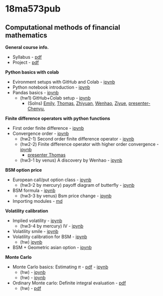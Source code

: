 # 18ma573pub
## Computational methods of financial mathematics

__General course info.__
- Syllabus - [pdf](doc/syllabus_v01.pdf)
- Project - [pdf](doc/capstone.pdf)

__Python basics with colab__
- Evironment setups with GitHub and Colab - [ipynb](src/first_notebook_v01.ipynb)
- Python notebook introduction - [ipynb](src/python_notebook.ipynb)
- Pandas basics - [ipynb](src/pandas_basics_v01.ipynb)
  - (hw1) GitHub+Colab setup - [ipynb](src/hw_github_colab.ipynb)
    - (Solns)
      [Emily](https://github.com/hechen2020/19ma573HuixinChen),
      [Thomas](https://github.com/TALeonard/19ma573thomasleonard),
      [Zhiyuan](https://github.com/ZhyShe/18ma573ZhiyuanShe),
      [Wenhao](https://github.com/wqiu96/19ma573WenhaoQIU),
      [Ziyue](https://github.com/ZiyueNie/19ma573ZiyueNie),
      [presenter-Chenyu](https://github.com/wuchenyu38/18ma573chenyuwu),

__Finite difference operators with python functions__
- First order finite difference - [ipynb](src/first_fd_v01.ipynb)
- Convergence order - [ipynb](src/ffd_convergence_rate_v01.ipynb)
  - (hw2-1) Second order finite difference operator - [ipynb](src/second_fd_v01.ipynb) 
  - (hw2-2) Finite difference operator with higher order convergence - [ipynb](src/ex_fd_v01.ipynb)
    - [presenter Thomas](https://github.com/TALeonard/19ma573thomasleonard)
  - (hw3-1 by venus) A discovery by Wenhao - [ipynb](https://nbviewer.jupyter.org/github/songqsh/18ma573pub/blob/master/src/fd_ex_01.ipynb)

__BSM option price__
- European call/put option class - [ipynb](src/european_options_class.ipynb)
  - (hw3-2 by mercury) payoff diagram of butterfly - 
  [ipynb](src/option_combinations.ipynb)
- BSM formula - [ipynb](src/bsm_formula_v01.ipynb)
  - (hw3-3 by venus) Bsm price change - [ipynb](src/bsm_price_change.ipynb)
- Importing modules - [md](src/import_modules.md)

__Volatility calibration__

- Implied volatility - [ipynb](src/implied_vol_v01.ipynb)
  - (hw3-4 by mercury) IV - [ipynb](src/hw_implied_vol.ipynb)
- Volatility smile - [ipynb](src/vol_smile_v01.ipynb)
- Volatility calibration for BSM - [ipynb](src/bsm_calibration_v01.ipynb)
  - (hw) [ipynb](src/hw_bsm_calibration.ipynb)
- BSM + Geometric asian option - [ipynb](doc/bsm_geometric_asian_option.pdf)

__Monte Carlo__
- Monte Carlo basics: Estimating $\pi$ - [pdf](doc/pi_mc_02.pdf) - [ipynb](src/pi.ipynb)
  - (hw) - [ipynb](src/hw_mc_01.ipynb)
  - (hw) - [ipynb](src/hw_mc_02.ipynb)
- Ordinary Monte carlo: Definite integral evaluation - [pdf](doc/omc_integral_01.pdf)
  - (hw) - [pdf](doc/hw_omc_integral.pdf)
